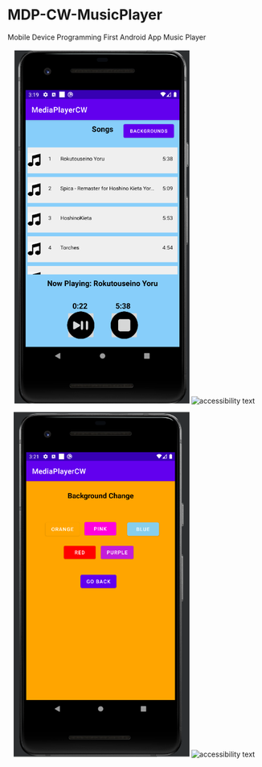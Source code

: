 # MDP-CW-MusicPlayer
Mobile Device Programming First Android App Music Player
<p align="center">
  <img src="\pics\Main.png" width="350" title="hover text">
  <img src="your_relative_path_here_number_2_large_name" width="350" alt="accessibility text">
</p>
<p align="center">
  <img src="\pics\background.png" width="350" title="hover text">
  <img src="your_relative_path_here_number_2_large_name" width="350" alt="accessibility text">
</p>
